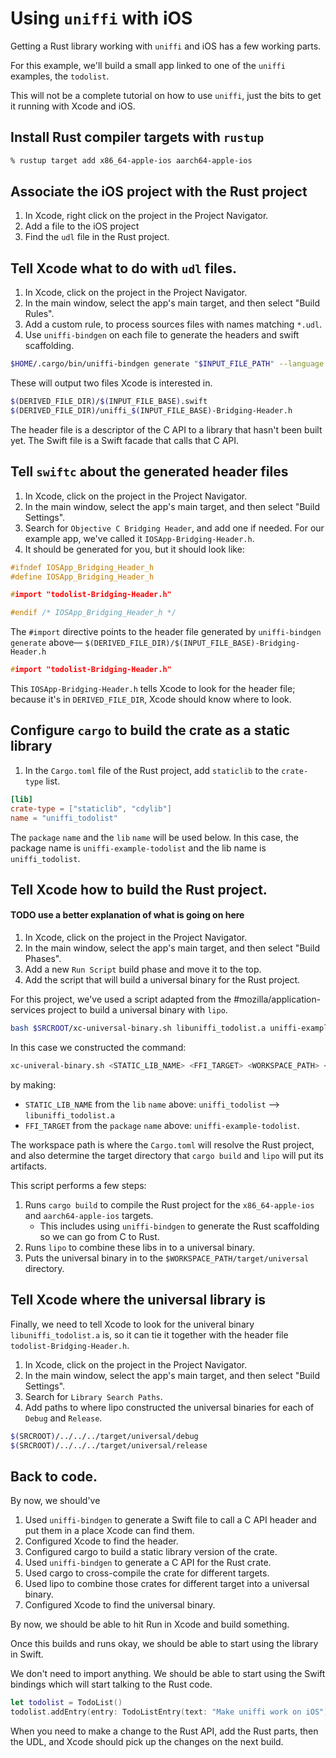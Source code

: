 # Using `uniffi` with iOS

Getting a Rust library working with `uniffi` and iOS has a few working parts.

For this example, we'll build a small app linked to one of the `uniffi` examples, the `todolist`.

This will not be a complete tutorial on how to use `uniffi`, just the bits to get it running with Xcode and iOS.

## Install Rust compiler targets with `rustup`

```sh
% rustup target add x86_64-apple-ios aarch64-apple-ios
```

## Associate the iOS project with the Rust project

1. In Xcode, right click on the project in the Project Navigator.
2. Add a file to the iOS project
3. Find the `udl` file in the Rust project.

## Tell Xcode what to do with `udl` files.

1. In Xcode, click on the project in the Project Navigator.
2. In the main window, select the app's main target, and then select "Build Rules".
3. Add a custom rule, to process sources files with names matching `*.udl`.
4. Use `uniffi-bindgen` on each file to generate the headers and swift scaffolding.

```sh
$HOME/.cargo/bin/uniffi-bindgen generate "$INPUT_FILE_PATH" --language swift --out-dir "$DERIVED_FILE_DIR"
```

These will output two files Xcode is interested in.

```sh
$(DERIVED_FILE_DIR)/$(INPUT_FILE_BASE).swift
$(DERIVED_FILE_DIR)/uniffi_$(INPUT_FILE_BASE)-Bridging-Header.h
```

The header file is a descriptor of the C API to a library that hasn't been built yet. The Swift file is a Swift facade that calls that C API.

## Tell `swiftc` about the generated header files

1. In Xcode, click on the project in the Project Navigator.
2. In the main window, select the app's main target, and then select "Build Settings".
3. Search for `Objective C Bridging Header`, and add one if needed. For our example app, we've called it `IOSApp-Bridging-Header.h`.
4. It should be generated for you, but it should look like:

```h
#ifndef IOSApp_Bridging_Header_h
#define IOSApp_Bridging_Header_h

#import "todolist-Bridging-Header.h"

#endif /* IOSApp_Bridging_Header_h */
```

The `#import` directive points to the header file generated by `uniffi-bindgen generate` above— `$(DERIVED_FILE_DIR)/$(INPUT_FILE_BASE)-Bridging-Header.h`

```h
#import "todolist-Bridging-Header.h"
```

This `IOSApp-Bridging-Header.h` tells Xcode to look for the header file; because it's in `DERIVED_FILE_DIR`, Xcode should know where to look.

## Configure `cargo` to build the crate as a static library

1. In the `Cargo.toml` file of the Rust project, add `staticlib` to the `crate-type` list.

```toml
[lib]
crate-type = ["staticlib", "cdylib"]
name = "uniffi_todolist"
```

The `package` `name` and the `lib` `name` will be used below. In this case, the package name is `uniffi-example-todolist` and the lib name is `uniffi_todolist`.

## Tell Xcode how to build the Rust project.

#### TODO use a better explanation of what is going on here

1. In Xcode, click on the project in the Project Navigator.
2. In the main window, select the app's main target, and then select "Build Phases".
3. Add a new `Run Script` build phase and move it to the top.
4. Add the script that will build a universal binary for the Rust project.

For this project, we've used a script adapted from the #mozilla/application-services project to build a universal binary with `lipo`.

```sh
bash $SRCROOT/xc-universal-binary.sh libuniffi_todolist.a uniffi-example-todolist $SRCROOT/../../../ $CONFIGURATION
```

In this case we constructed the command:

```sh
xc-univeral-binary.sh <STATIC_LIB_NAME> <FFI_TARGET> <WORKSPACE_PATH> <BUILD_CONFIGURATION>"
```

by making:

 * `STATIC_LIB_NAME` from the `lib` `name` above: `uniffi_todolist` --> `libuniffi_todolist.a`
 * `FFI_TARGET` from the `package` `name` above: `uniffi-example-todolist`.

The workspace path is where the `Cargo.toml` will resolve the Rust project, and also determine the target directory that `cargo build` and `lipo` will put its artifacts.

This script performs a few steps:

1. Runs `cargo build` to compile the Rust project for the `x86_64-apple-ios` and `aarch64-apple-ios` targets.
    * This includes using `uniffi-bindgen` to generate the Rust scaffolding so we can go from C to Rust.
2. Runs `lipo` to combine these libs in to a universal binary.
3. Puts the universal binary in to the `$WORKSPACE_PATH/target/universal` directory.

## Tell Xcode where the universal library is

Finally, we need to tell Xcode to look for the univeral binary `libuniffi_todolist.a` is, so it can tie it together with the header file `todolist-Bridging-Header.h`.

1. In Xcode, click on the project in the Project Navigator.
2. In the main window, select the app's main target, and then select "Build Settings".
3. Search for `Library Search Paths`.
4. Add paths to where lipo constructed the universal binaries for each of `Debug` and `Release`.

```sh
$(SRCROOT)/../../../target/universal/debug
$(SRCROOT)/../../../target/universal/release
```

## Back to code.

By now, we should've 

1. Used `uniffi-bindgen` to generate a Swift file to call a C API header and put them in a place Xcode can find them.
2. Configured Xcode to find the header.
3. Configured cargo to build a static library version of the crate.
4. Used `uniffi-bindgen` to generate a C API for the Rust crate.
5. Used cargo to cross-compile the crate for different targets.
6. Used lipo to combine those crates for different target into a universal binary.
7. Configured Xcode to find the universal binary.

By now, we should be able to hit Run in Xcode and build something.

Once this builds and runs okay, we should be able to start using the library in Swift.

We don't need to import anything. We should be able to start using the Swift bindings which will start talking to the Rust code.

```swift
let todolist = TodoList()
todolist.addEntry(entry: TodoListEntry(text: "Make uniffi work on iOS"))
```

When you need to make a change to the Rust API, add the Rust parts, then the UDL, and Xcode should pick up the changes on the next build.
